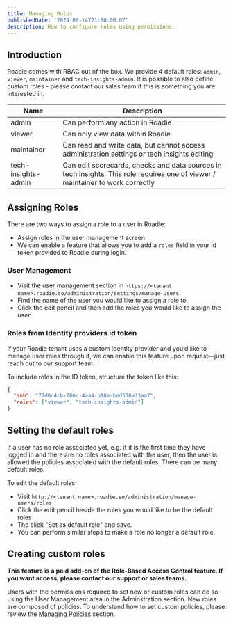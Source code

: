 ```yaml
---
title: Managing Roles
publishedDate: '2024-06-14T21:00:00.0Z'
description: How to configure roles using permissions.
---
```


## Introduction

Roadie comes with RBAC out of the box. We provide 4 default roles: `admin`, `viewer`, `maintainer` and `tech-insights-admin`. It is possible to also define custom roles - please contact our sales team if this is something you are interested in.

| Name                | Description                                                                                                                    |
| ------------------- | ------------------------------------------------------------------------------------------------------------------------------ |
| admin               | Can perform any action in Roadie                                                                                               |
| viewer              | Can only view data within Roadie                                                                                               |
| maintainer          | Can read and write data, but cannot access administration settings or tech insights editing                                    |
| tech-insights-admin | Can edit scorecards, checks and data sources in tech insights. This role requires one of viewer / maintainer to work correctly |

## Assigning Roles

There are two ways to assign a role to a user in Roadie:

- Assign roles in the user management screen
- We can enable a feature that allows you to add a `roles` field in your id token provided to Roadie during login.

### User Management

- Visit the user management section in `https://<tenant name>.roadie.so/administration/settings/manage-users`.
- Find the name of the user you would like to assign a role to.
- Click the edit pencil and then add the roles you would like to assign the user.

### Roles from Identity providers id token

If your Roadie tenant uses a custom identity provider and you’d like to manage user roles through it, we can enable this feature upon request—just reach out to our support team.

To include roles in the ID token, structure the token like this:

```json
{
  "sub": "77d0c4cb-706c-4aa4-b18e-bed538a33aa7",
  "roles": ["viewer", "tech-insights-admin"]
}
```

## Setting the default roles

If a user has no role associated yet, e.g. if it is the first time they have logged in and there are no roles associated with the user, then the user is allowed the policies associated with the default roles. There can be many default roles.

To edit the default roles:

- Visit `http://<tenant name>.roadie.so/administration/manage-users/roles`
- Click the edit pencil beside the roles you would like to be the default roles
- The click "Set as default role" and save.
- You can perform similar steps to make a role no longer a default role.

## Creating custom roles

**This feature is a paid add-on of the Role-Based Access Control feature. If you want access, please contact our support or sales teams.**

Users with the permissions required to set new or custom roles can do so using the User Management area in the Adminstration section. New roles are composed of policies. To understand how to set custom policies, please review the [Managing Policies](/docs/details/managing-policies/) section.
